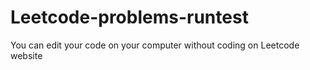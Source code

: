 # Leetcode-problems-runtest
You can edit your code on your computer without coding on Leetcode website
